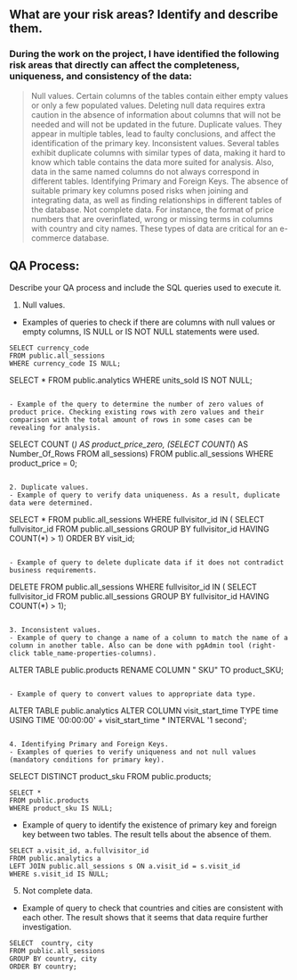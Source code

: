 ## What are your risk areas? Identify and describe them.

### During the work on the project, I have identified the following risk areas that directly can affect the completeness, uniqueness, and consistency of the data:

> Null values. Certain columns of the tables contain either empty values or only a few populated values. Deleting null data requires extra caution in the absence of information about columns that will not be needed and will not be updated in the future.
> Duplicate values. They appear in multiple tables, lead to faulty conclusions, and affect the identification of the primary key.
> Inconsistent values. Several tables exhibit duplicate columns with similar types of data, making it hard to know which table contains the data more suited for analysis. Also, data in the same named columns do not always correspond in different tables.
> Identifying Primary and Foreign Keys. The absence of suitable primary key columns posed risks when joining and integrating data, as well as finding relationships in different tables of the database.
> Not complete data. For instance, the format of price numbers that are overinflated, wrong or missing terms in columns with country and city names. These types of data are critical for an e-commerce database.

## QA Process:
Describe your QA process and include the SQL queries used to execute it.

1. Null values. 
- Examples of queries to check if there are columns with null values or empty columns, IS NULL or IS NOT NULL statements were used.

```
SELECT currency_code
FROM public.all_sessions
WHERE currency_code IS NULL;
```
SELECT *
FROM public.analytics
WHERE units_sold IS NOT NULL;
```

- Example of the query to determine the number of zero values of product price. Checking existing rows with zero values and their comparison with the total amount of rows in some cases can be revealing for analysis.  

```
SELECT COUNT (*) AS product_price_zero,
   (SELECT
		COUNT(*) AS Number_Of_Rows
		FROM all_sessions)
FROM public.all_sessions
WHERE product_price = 0;
```

2. Duplicate values.
- Example of query to verify data uniqueness. As a result, duplicate data were determined.

```
SELECT *
FROM public.all_sessions
WHERE fullvisitor_id IN (
    SELECT fullvisitor_id
	FROM public.all_sessions
    GROUP BY fullvisitor_id
    HAVING COUNT(*) > 1)
ORDER BY visit_id;
```

- Example of query to delete duplicate data if it does not contradict business requirements.

```
DELETE FROM public.all_sessions
WHERE fullvisitor_id IN (
    SELECT fullvisitor_id
    FROM public.all_sessions
    GROUP BY fullvisitor_id
    HAVING COUNT(*) > 1);
```

3. Inconsistent values.
- Example of query to change a name of a column to match the name of a column in another table. Also can be done with pgAdmin tool (right-click table_name-properties-columns).

```
ALTER TABLE public.products
RENAME COLUMN " SKU" TO product_SKU;
```

- Example of query to convert values to appropriate data type.  

```
ALTER TABLE public.analytics
ALTER COLUMN visit_start_time TYPE time
USING TIME '00:00:00' + visit_start_time * INTERVAL '1 second';
```

4. Identifying Primary and Foreign Keys.
- Examples of queries to verify uniqueness and not null values (mandatory conditions for primary key).

```
SELECT DISTINCT product_sku
FROM public.products;
```
SELECT *
FROM public.products
WHERE product_sku IS NULL;
```

- Example of query to identify the existence of primary key and foreign key between two tables. The result tells about the absence of them.

```
SELECT a.visit_id, a.fullvisitor_id
FROM public.analytics a
LEFT JOIN public.all_sessions s ON a.visit_id = s.visit_id
WHERE s.visit_id IS NULL;
```

5. Not complete data.
- Example of query to check that countries and cities are consistent with each other. The result shows that it seems that data require further investigation.

```
SELECT 	country, city 
FROM public.all_sessions
GROUP BY country, city
ORDER BY country;
```
